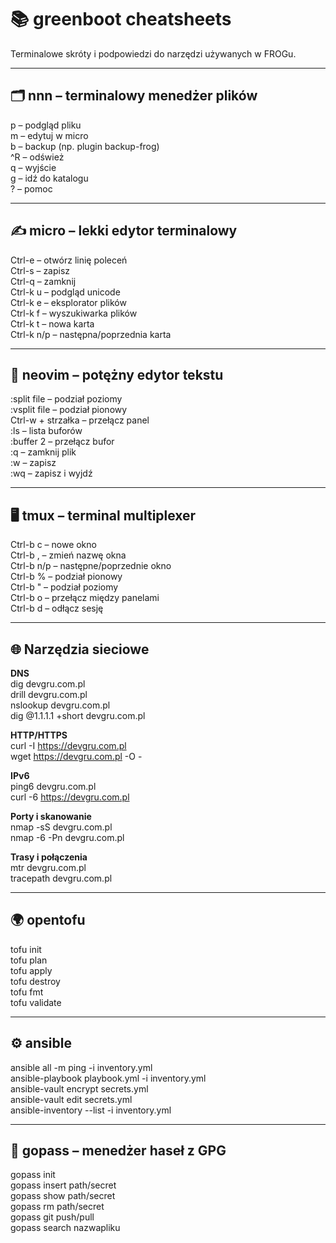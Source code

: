 # 📚 greenboot cheatsheets

Terminalowe skróty i podpowiedzi do narzędzi używanych w FROGu.

---

## 🗂️ nnn – terminalowy menedżer plików
p         – podgląd pliku  
m         – edytuj w micro  
b         – backup (np. plugin backup-frog)  
^R        – odśwież  
q         – wyjście  
g         – idź do katalogu  
?         – pomoc  

---

## ✍️ micro – lekki edytor terminalowy
Ctrl-e     – otwórz linię poleceń  
Ctrl-s     – zapisz  
Ctrl-q     – zamknij  
Ctrl-k u   – podgląd unicode  
Ctrl-k e   – eksplorator plików  
Ctrl-k f   – wyszukiwarka plików  
Ctrl-k t   – nowa karta  
Ctrl-k n/p – następna/poprzednia karta  

---

## 🧠 neovim – potężny edytor tekstu
:split file       – podział poziomy  
:vsplit file      – podział pionowy  
Ctrl-w + strzałka – przełącz panel  
:ls               – lista buforów  
:buffer 2         – przełącz bufor  
:q                – zamknij plik  
:w                – zapisz  
:wq               – zapisz i wyjdź  

---

## 🖥️ tmux – terminal multiplexer
Ctrl-b c   – nowe okno  
Ctrl-b ,   – zmień nazwę okna  
Ctrl-b n/p – następne/poprzednie okno  
Ctrl-b %   – podział pionowy  
Ctrl-b "   – podział poziomy  
Ctrl-b o   – przełącz między panelami  
Ctrl-b d   – odłącz sesję  

---

## 🌐 Narzędzia sieciowe

**DNS**  
dig devgru.com.pl  
drill devgru.com.pl  
nslookup devgru.com.pl  
dig @1.1.1.1 +short devgru.com.pl  

**HTTP/HTTPS**  
curl -I https://devgru.com.pl  
wget https://devgru.com.pl -O -  

**IPv6**  
ping6 devgru.com.pl  
curl -6 https://devgru.com.pl  

**Porty i skanowanie**  
nmap -sS devgru.com.pl  
nmap -6 -Pn devgru.com.pl  

**Trasy i połączenia**  
mtr devgru.com.pl  
tracepath devgru.com.pl  

---

## 🌍 opentofu
tofu init  
tofu plan  
tofu apply  
tofu destroy  
tofu fmt  
tofu validate  

---

## ⚙️ ansible
ansible all -m ping -i inventory.yml  
ansible-playbook playbook.yml -i inventory.yml  
ansible-vault encrypt secrets.yml  
ansible-vault edit secrets.yml  
ansible-inventory --list -i inventory.yml  

---

## 🔐 gopass – menedżer haseł z GPG
gopass init  
gopass insert path/secret  
gopass show path/secret  
gopass rm path/secret  
gopass git push/pull  
gopass search nazwapliku